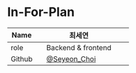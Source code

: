 # In-For-Plan

| Name    |                                        |최세연                              |                                      |                                    |
| ------- | --------------------------------------------- | ------------------------------------ | --------------------------------------------- | --------------------------------------- |
| role    |                 |Backend & frontend                          |                                  |  |
| Github  |  |[@Seyeon_Choi](https://github.com/barabobBOB)  |  |  |
